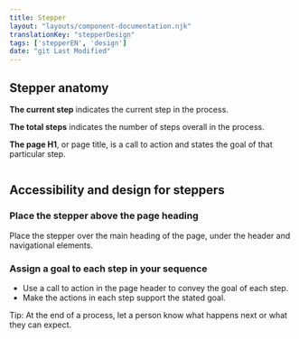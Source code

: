 ```yaml
---
title: Stepper
layout: "layouts/component-documentation.njk"
translationKey: "stepperDesign"
tags: ['stepperEN', 'design']
date: "git Last Modified"
---
```


## Stepper anatomy

**The current step** indicates the current step in the process.

**The total steps** indicates the number of steps overall in the process.

**The page H1**, or page title, is a call to action and states the goal of that particular step.

<img class="b-sm b-gray p-400" src="/images/en/anatomy/gcds-stepper-anatomy.svg" alt=""/>

## Accessibility and design for steppers

### Place the stepper above the page heading

Place the stepper over the main heading of the page, under the header and navigational elements.

### Assign a goal to each step in your sequence

- Use a call to action in the page header to convey the goal of each step.
- Make the actions in each step support the stated goal.

Tip: At the end of a process, let a person know what happens next or what they can expect.
